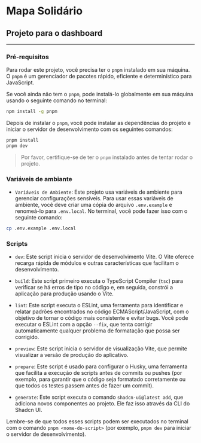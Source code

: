 # Mapa Solidário

## Projeto para o dashboard

---

### Pré-requisitos

Para rodar este projeto, você precisa ter o `pnpm` instalado em sua máquina. O `pnpm` é um gerenciador de pacotes rápido, eficiente e determinístico para JavaScript.

Se você ainda não tem o `pnpm`, pode instalá-lo globalmente em sua máquina usando o seguinte comando no terminal:

```bash
npm install -g pnpm
```

Depois de instalar o `pnpm`, você pode instalar as dependências do projeto e iniciar o servidor de desenvolvimento com os seguintes comandos:

```bash
pnpm install
pnpm dev
```

> Por favor, certifique-se de ter o `pnpm` instalado antes de tentar rodar o projeto.

### Variáveis de ambiante

- `Variáveis de Ambiente`: Este projeto usa variáveis de ambiente para gerenciar configurações sensíveis. Para usar essas variáveis de ambiente, você deve criar uma cópia do arquivo `.env.example` e renomeá-lo para `.env.local`. No terminal, você pode fazer isso com o seguinte comando:

```bash
cp .env.example .env.local
```

### Scripts

- `dev`: Este script inicia o servidor de desenvolvimento Vite. O Vite oferece recarga rápida de módulos e outras características que facilitam o desenvolvimento.

- `build`: Este script primeiro executa o TypeScript Compiler (`tsc`) para verificar se há erros de tipo no código e, em seguida, constrói a aplicação para produção usando o Vite.

- `lint`: Este script executa o ESLint, uma ferramenta para identificar e relatar padrões encontrados no código ECMAScript/JavaScript, com o objetivo de tornar o código mais consistente e evitar bugs. Você pode executar o ESLint com a opção `--fix`, que tenta corrigir automaticamente qualquer problema de formatação que possa ser corrigido.

- `preview`: Este script inicia o servidor de visualização Vite, que permite visualizar a versão de produção do aplicativo.

- `prepare`: Este script é usado para configurar o Husky, uma ferramenta que facilita a execução de scripts antes de commits ou pushes (por exemplo, para garantir que o código seja formatado corretamente ou que todos os testes passem antes de fazer um commit).

- `generate`: Este script executa o comando `shadcn-ui@latest add`, que adiciona novos componentes ao projeto. Ele faz isso através da CLI do Shadcn UI.

Lembre-se de que todos esses scripts podem ser executados no terminal com o comando `pnpm <nome-do-script>` (por exemplo, `pnpm dev` para iniciar o servidor de desenvolvimento).
